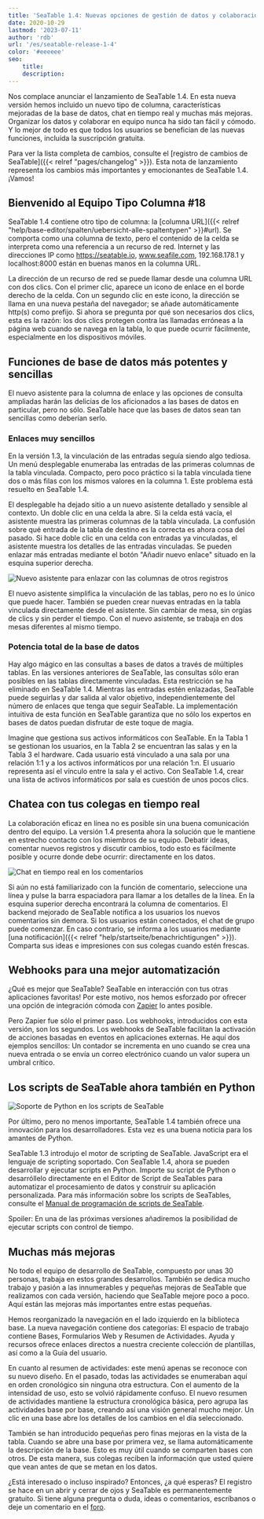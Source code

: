 ```yaml
---
title: 'SeaTable 1.4: Nuevas opciones de gestión de datos y colaboración en línea - SeaTable'
date: 2020-10-29
lastmod: '2023-07-11'
author: 'rdb'
url: '/es/seatable-release-1-4'
color: '#eeeeee'
seo:
    title:
    description:
---
```


Nos complace anunciar el lanzamiento de SeaTable 1.4. En esta nueva versión hemos incluido un nuevo tipo de columna, características mejoradas de la base de datos, chat en tiempo real y muchas más mejoras. Organizar los datos y colaborar en equipo nunca ha sido tan fácil y cómodo. Y lo mejor de todo es que todos los usuarios se benefician de las nuevas funciones, incluida la suscripción gratuita.

Para ver la lista completa de cambios, consulte el [registro de cambios de SeaTable]({{< relref "pages/changelog" >}}). Esta nota de lanzamiento representa los cambios más importantes y emocionantes de SeaTable 1.4. ¡Vamos!

## Bienvenido al Equipo Tipo Columna #18

SeaTable 1.4 contiene otro tipo de columna: la [columna URL]({{< relref "help/base-editor/spalten/uebersicht-alle-spaltentypen" >}}#url). Se comporta como una columna de texto, pero el contenido de la celda se interpreta como una referencia a un recurso de red. Internet y las direcciones IP como https://seatable.io, www.seafile.com, 192.168.178.1 y localhost:8000 están en buenas manos en la columna URL.

La dirección de un recurso de red se puede llamar desde una columna URL con dos clics. Con el primer clic, aparece un icono de enlace en el borde derecho de la celda. Con un segundo clic en este icono, la dirección se llama en una nueva pestaña del navegador; se añade automáticamente http(s) como prefijo. Si ahora se pregunta por qué son necesarios dos clics, esta es la razón: los dos clics protegen contra las llamadas erróneas a la página web cuando se navega en la tabla, lo que puede ocurrir fácilmente, especialmente en los dispositivos móviles.

## Funciones de base de datos más potentes y sencillas

El nuevo asistente para la columna de enlace y las opciones de consulta ampliadas harán las delicias de los aficionados a las bases de datos en particular, pero no sólo. SeaTable hace que las bases de datos sean tan sencillas como deberían serlo.

### Enlaces muy sencillos

En la versión 1.3, la vinculación de las entradas seguía siendo algo tediosa. Un menú desplegable enumeraba las entradas de las primeras columnas de la tabla vinculada. Compacto, pero poco práctico si la tabla vinculada tiene dos o más filas con los mismos valores en la columna 1. Este problema está resuelto en SeaTable 1.4.

El desplegable ha dejado sitio a un nuevo asistente detallado y sensible al contexto. Un doble clic en una celda la abre. Si la celda está vacía, el asistente muestra las primeras columnas de la tabla vinculada. La confusión sobre qué entrada de la tabla de destino es la correcta es ahora cosa del pasado. Si hace doble clic en una celda con entradas ya vinculadas, el asistente muestra los detalles de las entradas vinculadas. Se pueden enlazar más entradas mediante el botón "Añadir nuevo enlace" situado en la esquina superior derecha.

![Nuevo asistente para enlazar con las columnas de otros registros](linking-dialog.png)

El nuevo asistente simplifica la vinculación de las tablas, pero no es lo único que puede hacer. También se pueden crear nuevas entradas en la tabla vinculada directamente desde el asistente. Sin cambiar de mesa, sin orgías de clics y sin perder el tiempo. Con el nuevo asistente, se trabaja en dos mesas diferentes al mismo tiempo.

### Potencia total de la base de datos

Hay algo mágico en las consultas a bases de datos a través de múltiples tablas. En las versiones anteriores de SeaTable, las consultas sólo eran posibles en las tablas directamente vinculadas. Esta restricción se ha eliminado en SeaTable 1.4. Mientras las entradas estén enlazadas, SeaTable puede seguirlas y dar salida al valor objetivo, independientemente del número de enlaces que tenga que seguir SeaTable. La implementación intuitiva de esta función en SeaTable garantiza que no sólo los expertos en bases de datos puedan disfrutar de este toque de magia.

Imagine que gestiona sus activos informáticos con SeaTable. En la Tabla 1 se gestionan los usuarios, en la Tabla 2 se encuentran las salas y en la Tabla 3 el hardware. Cada usuario está vinculado a una sala por una relación 1:1 y a los activos informáticos por una relación 1:n. El usuario representa así el vínculo entre la sala y el activo. Con SeaTable 1.4, crear una lista de activos informáticos por sala es cuestión de unos pocos clics.

## Chatea con tus colegas en tiempo real

La colaboración eficaz en línea no es posible sin una buena comunicación dentro del equipo. La versión 1.4 presenta ahora la solución que le mantiene en estrecho contacto con los miembros de su equipo. Debatir ideas, comentar nuevos registros y discutir cambios, todo esto es fácilmente posible y ocurre donde debe ocurrir: directamente en los datos.

![Chat en tiempo real en los comentarios](comment-chat.png)

Si aún no está familiarizado con la función de comentario, seleccione una línea y pulse la barra espaciadora para llamar a los detalles de la línea. En la esquina superior derecha encontrará la columna de comentarios. El backend mejorado de SeaTable notifica a los usuarios los nuevos comentarios sin demora. Si los usuarios están conectados, el chat de grupo puede comenzar. En caso contrario, se informa a los usuarios mediante [una notificación]({{< relref "help/startseite/benachrichtigungen" >}}). Comparta sus ideas e impresiones con sus colegas cuando estén frescas.

## Webhooks para una mejor automatización

¿Qué es mejor que SeaTable? SeaTable en interacción con tus otras aplicaciones favoritas! Por este motivo, nos hemos esforzado por ofrecer una opción de integración cómoda con [Zapier](https://zapier.com/apps/seatable/integrations) lo antes posible.

Pero Zapier fue sólo el primer paso. Los webhooks, introducidos con esta versión, son los segundos. Los webhooks de SeaTable facilitan la activación de acciones basadas en eventos en aplicaciones externas. He aquí dos ejemplos sencillos: Un contador se incrementa en uno cuando se crea una nueva entrada o se envía un correo electrónico cuando un valor supera un umbral crítico.

## Los scripts de SeaTable ahora también en Python

![Soporte de Python en los scripts de SeaTable](python.png)

Por último, pero no menos importante, SeaTable 1.4 también ofrece una innovación para los desarrolladores. Esta vez es una buena noticia para los amantes de Python.

SeaTable 1.3 introdujo el motor de scripting de SeaTable. JavaScript era el lenguaje de scripting soportado. Con SeaTable 1.4, ahora se pueden desarrollar y ejecutar scripts en Python. Importe su script de Python o desarróllelo directamente en el Editor de Script de SeaTables para automatizar el procesamiento de datos y construir su aplicación personalizada. Para más información sobre los scripts de SeaTables, consulte el [Manual de programación de scripts de SeaTable](https://seatable.github.io/seatable-scripts/).

Spoiler: En una de las próximas versiones añadiremos la posibilidad de ejecutar scripts con control de tiempo.

## Muchas más mejoras

No todo el equipo de desarrollo de SeaTable, compuesto por unas 30 personas, trabaja en estos grandes desarrollos. También se dedica mucho trabajo y pasión a las innumerables y pequeñas mejoras de SeaTable que realizamos con cada versión, haciendo que SeaTable mejore poco a poco. Aquí están las mejoras más importantes entre estas pequeñas.

Hemos reorganizado la navegación en el lado izquierdo en la biblioteca base. La nueva navegación contiene dos categorías: El espacio de trabajo contiene Bases, Formularios Web y Resumen de Actividades. Ayuda y recursos ofrece enlaces directos a nuestra creciente colección de plantillas, así como a la Guía del usuario.

En cuanto al resumen de actividades: este menú apenas se reconoce con su nuevo diseño. En el pasado, todas las actividades se enumeraban aquí en orden cronológico sin ninguna otra estructura. Con el aumento de la intensidad de uso, esto se volvió rápidamente confuso. El nuevo resumen de actividades mantiene la estructura cronológica básica, pero agrupa las actividades base por base, creando así una visión general mucho mejor. Un clic en una base abre los detalles de los cambios en el día seleccionado.

También se han introducido pequeñas pero finas mejoras en la vista de la tabla. Cuando se abre una base por primera vez, se llama automáticamente la descripción de la base. Esto es muy útil cuando se comparten bases con otros. De esta manera, sus colegas reciben la información que usted quiere que vean antes de que se metan en los datos.

¿Está interesado o incluso inspirado? Entonces, ¿a qué esperas? El registro se hace en un abrir y cerrar de ojos y SeaTable es permanentemente gratuito. Si tiene alguna pregunta o duda, ideas o comentarios, escríbanos o deje un comentario en el [foro](https://forum.seatable.com).
